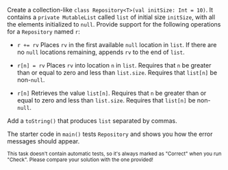 

Create a collection-like `class Repository<T>(val initSize: Int = 10)`. It
contains a `private MutableList` called `list` of initial size `initSize`, with
all the elements initialized to `null`. Provide support for the following
operations for a `Repository` named `r`:

- `r += rv` Places `rv` in the first available `null` location in `list`. If
  there are no `null` locations remaining, appends `rv` to the end of `list`.

- `r[n] = rv` Places `rv` into location `n` in `list`. Requires that `n` be
  greater than or equal to zero and less than `list.size`. Requires that
  `list[n]` be non-`null`.

- `r[n]` Retrieves the value `list[n]`. Requires that `n` be greater than or
  equal to zero and less than `list.size`. Requires that `list[n]` be non-`null`.

Add a `toString()` that produces `list` separated by commas.

The starter code in `main()` tests `Repository` and shows you how the error
messages should appear.

<sub> This task doesn't contain automatic tests,
so it's always marked as "Correct" when you run "Check".
Please compare your solution with the one provided! </sub>
